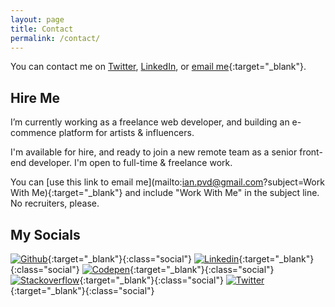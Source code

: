 ```yaml
---
layout: page
title: Contact
permalink: /contact/
---
```


You can contact me on [Twitter](https://twitter.com/ian_pvd), [LinkedIn](https://www.linkedin.com/in/ianpvd/), or [email me](mailto:ianpvd+gh@gmail.com){:target="_blank"}.

## Hire Me

I’m currently working as a freelance web developer, and building an e-commence platform for artists & influencers.

I'm available for hire, and ready to join a new remote team as a senior front-end developer. I'm open to full-time & freelance work.

You can [use this link to email me](mailto:ian.pvd@gmail.com?subject=Work With Me){:target="_blank"} and include "Work With Me" in the subject line. No recruiters, please.

## My Socials
[<img src="https://img.shields.io/badge/Github-FFEFEF?style=for-the-badge&logo=github&logoColor=100000" alt="Github">](https://github.com/ian-pvd){:target="_blank"}{:class="social"}
[<img src="https://img.shields.io/badge/Linkedin-0077B5?style=for-the-badge&logo=linkedin&logoColor=white" alt="Linkedin">](https://www.linkedin.com/in/ianpvd/){:target="_blank"}{:class="social"}
[<img src="https://img.shields.io/badge/Codepen-FFFFFF?style=for-the-badge&logo=codepen&logoColor=000000" alt="Codepen">](https://codepen.io/ian-pvd){:target="_blank"}{:class="social"}
[<img src="https://img.shields.io/badge/Stackoverflow-FE7A16?style=for-the-badge&logo=stackoverflow&logoColor=white" alt="Stackoverflow">](https://stackoverflow.com/users/1299588/ian-pvd){:target="_blank"}{:class="social"}
[<img src="https://img.shields.io/badge/Twitter-1DA1F2?style=for-the-badge&logo=twitter&logoColor=white" alt="Twitter">](https://twitter.com/ian_pvd){:target="_blank"}{:class="social"}
